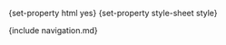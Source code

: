 {set-property html yes}
{set-property style-sheet style}

  [darcs]: http://www.darcs.net/
  [asdf-install]: http://common-lisp.net/project/asdf-install
  [tarball]: http://common-lisp.net/project/log5/log5_latest.tar.gz
  [gwking]: http://www.metabang.com/
  [log5-cliki]: http://www.cliki.net/log5

<div id="header">
{include navigation.md}
</div>
